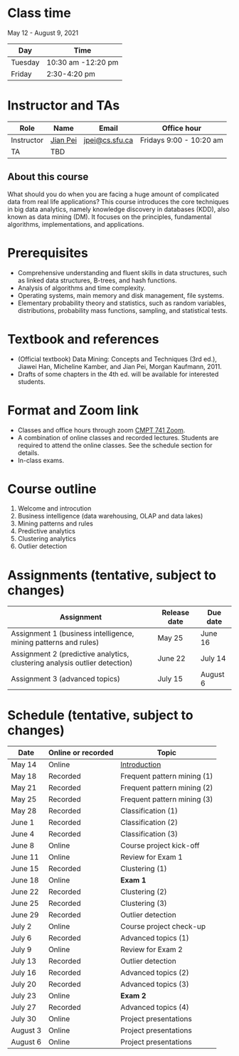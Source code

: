 # Class time
May 12 - August 9, 2021

| Day | Time |
|---|---|
| Tuesday | 10:30 am -12:20 pm |
| Friday | 2:30-4:20 pm |

# Instructor and TAs

| Role | Name | Email | Office hour |
|---|---|---|---|
| Instructor | [Jian Pei](http://www.cs.sfu.ca/~jpei) | jpei@cs.sfu.ca | Fridays 9:00 - 10:20 am |
| TA | TBD | | |
 
## About this course

What should you do when you are facing a huge amount of complicated data from real life applications? This course introduces the core techniques in big data analytics, namely knowledge discovery in databases (KDD), also known as data mining (DM). It focuses on the principles, fundamental algorithms, implementations, and applications.

# Prerequisites 

- Comprehensive understanding and fluent skills in data structures, such as linked data structures, B-trees, and hash functions.
- Analysis of algorithms and time complexity.
- Operating systems, main memory and disk management, file systems.
- Elementary probability theory and statistics, such as random variables, distributions, probability mass functions, sampling, and statistical tests.

# Textbook and references
- (Official textbook) Data Mining: Concepts and Techniques (3rd ed.), Jiawei Han, Micheline Kamber, and Jian Pei, Morgan Kaufmann, 2011.
- Drafts of some chapters in the 4th ed. will be available for interested students.

# Format and Zoom link
- Classes and office hours through zoom [CMPT 741 Zoom](https://sfu.zoom.us/j/61388159289?pwd=eGJTVWZPYXdRNkFpcGlZanh5c3h6UT09). 
- A combination of online classes and recorded lectures.  Students are required to attend the online classes. See the schedule section for details.
- In-class exams.

# Course outline
1. Welcome and introcution
2. Business intelligence (data warehousing, OLAP and data lakes)
3. Mining patterns and rules
4. Predictive analytics
5. Clustering analytics
6. Outlier detection

# Assignments (tentative, subject to changes)

| Assignment | Release date | Due date |
|---|---|---|
| Assignment 1 (business intelligence, mining patterns and rules) | May 25 | June 16 |
| Assignment 2 (predictive analytics, clustering analysis outlier detection) | June 22 | July 14 |
| Assignment 3 (advanced topics) | July 15 | August 6 |

# Schedule (tentative, subject to changes)

| Date | Online or recorded | Topic |
|---|---|---|
| May 14 | Online | [Introduction](https://www.cs.sfu.ca/cc/459/jpei/21/459Introduction.pdf) |
| May 18 | Recorded | Frequent pattern mining (1) |
| May 21 | Recorded | Frequent pattern mining (2) |
| May 25 | Recorded | Frequent pattern mining (3)|
| May 28 | Recorded | Classification (1) |
| June 1 | Recorded | Classification (2) |
| June 4 | Recorded | Classification (3) |
| June 8 | Online | Course project kick-off |
| June 11 | Online | Review for Exam 1 |
| June 15 | Recorded | Clustering (1) |
| June 18 | Online | **Exam 1** |
| June 22 | Recorded | Clustering (2) |
| June 25 | Recorded | Clustering (3) |
| June 29 | Recorded | Outlier detection |
| July 2 | Online | Course project check-up |
| July 6 | Recorded | Advanced topics (1) | 
| July 9 | Online  | Review for Exam 2 |
| July 13 | Recorded | Outlier detection |
| July 16 | Recorded | Advanced topics (2) |
| July 20 | Recorded | Advanced topics (3) |
| July 23 | Online | **Exam 2** |
| July 27 | Recorded | Advanced topics (4) |
| July 30 | Online | Project presentations |
| August 3 | Online | Project presentations| 
| August 6 | Online | Project presentations |
